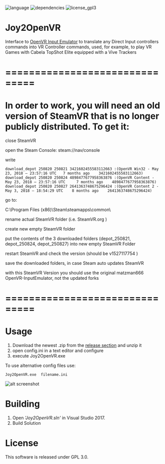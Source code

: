 ![language](https://img.shields.io/badge/Language-C%2B%2B-green.svg)  ![dependencies](https://img.shields.io/badge/Dependencies-SFML%202.5.0-green.svg)  ![license_gpl3](https://img.shields.io/badge/License-GPL%203.0-green.svg)
# Joy2OpenVR

Interface to [OpenVR Input Emulator](https://github.com/matzman666/OpenVR-InputEmulator) to translate any Direct Input controllers commands into VR Controller commands, used, for example, to play VR Games with Cabela TopShot Elite equipped with a Vive Trackers

# ===============================
# In order to work, you will need an old version of SteamVR that is no longer publicly distributed. To get it:

close SteamVR

open the Steam Console: steam://nav/console

write

```
download_depot 250820 250821 3421602455583112663 :(OpenVR Win32 - May 23, 2018 – 23:57:16 UTC 	7 months ago 	3421602455583112663)
download_depot 250820 250824 4898477677958363876 :(OpenVR Content - May 23, 2018 – 23:57:16 UTC 	7 months ago 	4898477677958363876)
download_depot 250820 250827 2641363748675296424 :(OpenVR Content 2 - May 3, 2018 – 18:54:29 UTC 	8 months ago 	2641363748675296424)
```

go to: 

C:\Program Files (x86)\Steam\steamapps\common\

rename actual SteamVR folder (i.e. SteamVR.org )

create new empty SteamVR folder

put the contents of the 3 downloaded folders (depot_250821, depot_250824, depot_250827) into new empty SteamVR Folder

restart SteamVR and check the version (should be v1527117754 )

save the downloaded folders, in case Steam auto updates SteamVR

with this SteamVR Version you should use the original matzman666 OpenVR-InputEmulator, not the updated forks

# ===============================


# Usage

1. Download the newest .zip from the [release section](https://github.com/mmorselli/Joy2OpenVR/releases) and unzip it
2. open config.ini in a text editor and configure
3. execute Joy2OpenVR.exe

To use alternative config files use:

```
Joy2OpenVR.exe  filename.ini
```

![alt screenshot](https://github.com/mmorselli/Joy2OpenVR/blob/master/assets/screenshot.png)


# Building
1. Open *'Joy2OpenVR.sln'* in Visual Studio 2017.
2. Build Solution

# License

This software is released under GPL 3.0.
